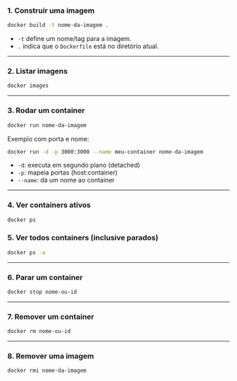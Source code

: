### 1. **Construir uma imagem**

```bash
docker build -t nome-da-imagem .
```

* `-t` define um nome/tag para a imagem.
* `.` indica que o `Dockerfile` está no diretório atual.

---

### 2. **Listar imagens**

```bash
docker images
```

---

### 3. **Rodar um container**

```bash
docker run nome-da-imagem
```

Exemplo com porta e nome:

```bash
docker run -d -p 3000:3000 --name meu-container nome-da-imagem
```

* `-d`: executa em segundo plano (detached)
* `-p`: mapeia portas (host\:container)
* `--name`: dá um nome ao container

---

### 4. **Ver containers ativos**

```bash
docker ps
```

### 5. **Ver todos containers (inclusive parados)**

```bash
docker ps -a
```

---

### 6. **Parar um container**

```bash
docker stop nome-ou-id
```

---

### 7. **Remover um container**

```bash
docker rm nome-ou-id
```

---

### 8. **Remover uma imagem**

```bash
docker rmi nome-da-imagem
```
